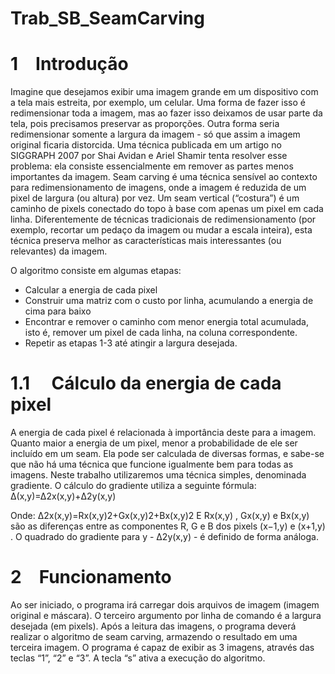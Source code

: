 # Trab_SB_SeamCarving

# 1 Introdução

  Imagine que desejamos exibir uma imagem grande em um dispositivo com a tela mais estreita, por exemplo, um celular. Uma forma de fazer isso é redimensionar toda a imagem, mas ao fazer isso deixamos de usar parte da tela, pois precisamos preservar as proporções. Outra forma seria redimensionar somente a largura da imagem - só que assim a imagem original ficaria distorcida.
Uma técnica publicada em um artigo no SIGGRAPH 2007 por Shai Avidan e Ariel Shamir tenta resolver esse problema: ela consiste essencialmente em remover as partes menos importantes da imagem.
Seam carving é uma técnica sensível ao contexto para redimensionamento de imagens, onde a imagem é reduzida de um pixel de largura (ou altura) por vez. Um seam vertical (“costura”) é um caminho de pixels conectado do topo à base com apenas um pixel em cada linha. Diferentemente de técnicas tradicionais de redimensionamento (por exemplo, recortar um pedaço da imagem ou mudar a escala inteira), esta técnica preserva melhor as características mais interessantes (ou relevantes) da imagem.

O algoritmo consiste em algumas etapas:
- Calcular a energia de cada pixel 
- Construir uma matriz com o custo por linha, acumulando a energia de cima para baixo 
- Encontrar e remover o caminho com menor energia total acumulada, isto é, remover um pixel de cada linha, na coluna correspondente.
- Repetir as etapas 1-3 até atingir a largura desejada.

# 1.1  Cálculo da energia de cada pixel

  A energia de cada pixel é relacionada à importância deste para a imagem. Quanto maior a energia de um pixel, menor a probabilidade de ele 
ser incluído em um seam. Ela pode ser calculada de diversas formas, e sabe-se que não há uma técnica que funcione igualmente bem para 
todas as imagens. Neste trabalho utilizaremos uma técnica simples, denominada gradiente. O cálculo do gradiente utiliza a seguinte fórmula:
Δ(x,y)=Δ2x(x,y)+Δ2y(x,y)

Onde:
Δ2x(x,y)=Rx(x,y)2+Gx(x,y)2+Bx(x,y)2
E Rx(x,y) , Gx(x,y) e Bx(x,y) são as diferenças entre as componentes R, G e B dos pixels (x−1,y) e (x+1,y) . O quadrado do gradiente para
y - Δ2y(x,y) - é definido de forma análoga.

# 2 Funcionamento

  Ao ser iniciado, o programa irá carregar dois arquivos de imagem (imagem original e máscara). O terceiro argumento por linha de comando é a 
largura desejada (em pixels). Após a leitura das imagens, o programa deverá realizar o algoritmo de seam carving, armazendo o resultado em
uma terceira imagem. O programa é capaz de exibir as 3 imagens, através das teclas “1”, “2” e “3”. A tecla “s” ativa a
execução do algoritmo.
